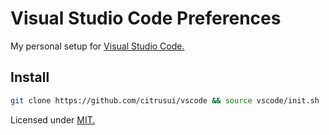 # Visual Studio Code Preferences

My personal setup for [Visual Studio Code.](https://code.visualstudio.com)

## Install

```sh
git clone https://github.com/citrusui/vscode && source vscode/init.sh
```

Licensed under [MIT.](LICENSE.md)
